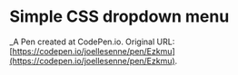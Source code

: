 # Simple CSS dropdown menu
 _A Pen created at CodePen.io. Original URL: [https://codepen.io/joellesenne/pen/Ezkmu](https://codepen.io/joellesenne/pen/Ezkmu).

 